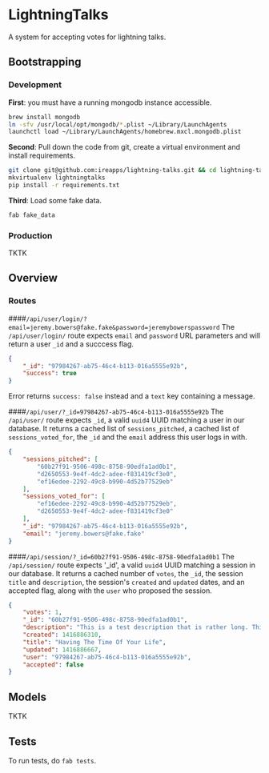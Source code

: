 # LightningTalks
A system for accepting votes for lightning talks.

## Bootstrapping

### Development
**First**: you must have a running mongodb instance accessible.
```sh
brew install mongodb
ln -sfv /usr/local/opt/mongodb/*.plist ~/Library/LaunchAgents
launchctl load ~/Library/LaunchAgents/homebrew.mxcl.mongodb.plist
```
**Second**: Pull down the code from git, create a virtual environment and install requirements.
```sh
git clone git@github.com:ireapps/lightning-talks.git && cd lightning-talks
mkvirtualenv lightningtalks
pip install -r requirements.txt
```

**Third**: Load some fake data.
```sh
fab fake_data
```

### Production
TKTK

## Overview
### Routes
####`/api/user/login/?email=jeremy.bowers@fake.fake&password=jeremybowerspassword`
The `/api/user/login/` route expects `email` and `password` URL parameters and will return a user `_id` and a succcess flag.
```json
{
    "_id": "97984267-ab75-46c4-b113-016a5555e92b",
    "success": true
}
```
Error returns `success: false` instead and a `text` key containing a message.

####`/api/user/?_id=97984267-ab75-46c4-b113-016a5555e92b`
The `/api/user/` route expects `_id`, a valid `uuid4` UUID matching a user in our database. It returns a cached list of `sessions_pitched`, a cached list of `sessions_voted_for`, the `_id` and the `email` address this user logs in with.
```json
{
    "sessions_pitched": [
        "60b27f91-9506-498c-8758-90edfa1ad0b1",
        "d2650553-9e4f-4dc2-adee-f831419cf3e0",
        "ef16edee-2292-49c8-b990-4d52b77529eb"
    ],
    "sessions_voted_for": [
        "ef16edee-2292-49c8-b990-4d52b77529eb",
        "d2650553-9e4f-4dc2-adee-f831419cf3e0"
    ],
    "_id": "97984267-ab75-46c4-b113-016a5555e92b",
    "email": "jeremy.bowers@fake.fake"
}
```
####`/api/session/?_id=60b27f91-9506-498c-8758-90edfa1ad0b1`
The `/api/session/` route expects '_id', a valid `uuid4` UUID matching a session in our database. It returns a cached number of `votes`, the `_id`, the session `title` and `description`, the session's `created` and `updated` dates, and an accepted flag, along with the `user` who proposed the session.
```json
{
    "votes": 1,
    "_id": "60b27f91-9506-498c-8758-90edfa1ad0b1",
    "description": "This is a test description that is rather long. This is a test description that is rather long. This is a test description that is rather long. This is a test description that is rather long. This is a test description that is rather long. This is a test description that is rather long. This is a test description that is rather long. This is a test description that is rather long. This is a test description that is rather long. This is a test description that is rather long. This is a test description that is rather long. This is a test description that is rather long.",
    "created": 1416886310,
    "title": "Having The Time Of Your Life",
    "updated": 1416886667,
    "user": "97984267-ab75-46c4-b113-016a5555e92b",
    "accepted": false
}
```

## Models
TKTK

## Tests
To run tests, do `fab tests`.